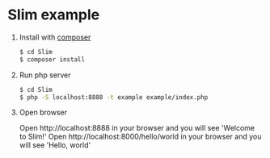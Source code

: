 # Slim example

1. Install with [composer](https://getcomposer.org/)

      ```bash
      $ cd Slim
      $ composer install
      ```

2. Run php server

      ```bash
      $ cd Slim
      $ php -S localhost:8888 -t example example/index.php
      ```

3. Open browser

      Open http://localhost:8888 in your browser and you will see 'Welcome to Slim!'
      Open http://localhost:8000/hello/world in your browser and you will see 'Hello, world'
